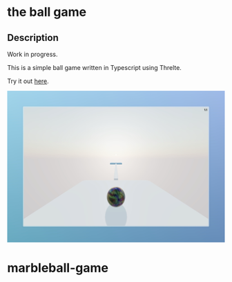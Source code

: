 # the ball game

## Description

Work in progress.

This is a simple ball game written in Typescript using Threlte.

Try it out [here](https://marbleballgame.netlify.app/).

![screenshot](./screenshot.png)

# marbleball-game
